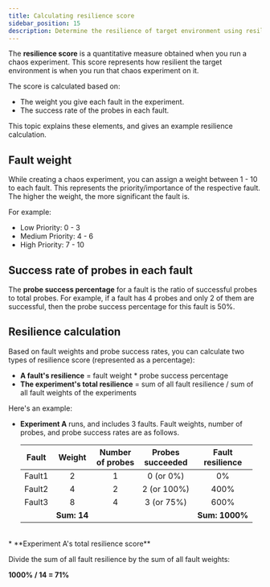 ```yaml
---
title: Calculating resilience score
sidebar_position: 15
description: Determine the resilience of target environment using resilience score
---
```


The **resilience score** is a quantitative measure obtained when you run a chaos experiment. This score represents how resilient the target environment is when you run that chaos experiment on it.

The score is calculated based on:

* The weight you give each fault in the experiment.
* The success rate of the probes in each fault.

This topic explains these elements, and gives an example resilience calculation.

## Fault weight

While creating a chaos experiment, you can assign a weight between 1 - 10 to each fault. This represents the priority/importance of the respective fault. The higher the weight, the more significant the fault is.

For example:

- Low Priority: 0 - 3
- Medium Priority: 4 - 6
- High Priority: 7 - 10

## Success rate of probes in each fault

The **probe success percentage** for a fault is the ratio of successful probes to total probes. For example, if a fault has 4 probes and only 2 of them are successful, then the probe success percentage for this fault is 50%.

## Resilience calculation

Based on fault weights and probe success rates, you can calculate two types of resilience score (represented as a percentage):

* **A fault's resilience** = fault weight * probe success percentage<br />
* **The experiment's total resilience** = sum of all fault resilience / sum of all fault weights of the experiments

Here's an example:

* **Experiment A** runs, and includes 3 faults. Fault weights, number of probes, and probe success rates are as follows.

   | Fault | Weight | Number<br />of probes | Probes<br />succeeded | Fault<br />resilience |
   |:----:|:---:|:---:|:-------:|:-------:|
   | Fault1 | 2 | 1 | 0 (or 0%) | 0%    | 
   | Fault2 | 4 | 2 | 2 (or 100%) | 400%  | 
   | Fault3 | 8 | 4 | 3 (or 75%) | 600%   | 
   |        | **Sum: 14** |  |    | **Sum: 1000%**   |  
<br />
* **Experiment A's total resilience score** 

   Divide the sum of all fault resilience by the sum of all fault weights:

   **1000% / 14 = 71%**

